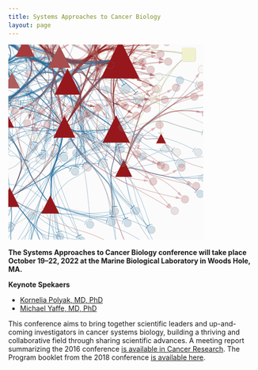 ```yaml
---
title: Systems Approaches to Cancer Biology
layout: page
---
```


![Network diagram](/public/img/network_diag.png)


**The Systems Approaches to Cancer Biology conference will take place October 19–22, 2022 at the Marine Biological Laboratory in Woods Hole, MA.**


**Keynote Spekaers**
- [Kornelia Polyak, MD, PhD](https://www.dfhcc.harvard.edu/insider/member-detail/member/kornelia-polyak-md-phd/)
- [Michael Yaffe, MD, PhD](https://ki.mit.edu/people/faculty/yaffe)

This conference aims to bring together scientific leaders and up-and-coming investigators in cancer systems biology, building a thriving and collaborative field through sharing scientific advances. A meeting report summarizing the 2016 conference [is available in Cancer Research](http://cancerres.aacrjournals.org/content/76/23/6774). The Program booklet from the 2018 conference [is available here](/public/sacb%202018%20online%20booklet%20final.pdf).
